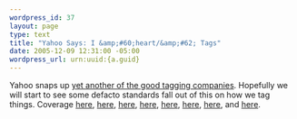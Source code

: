 ```yaml
--- 
wordpress_id: 37
layout: page
type: text
title: "Yahoo Says: I &amp;#60;heart/&amp;#62; Tags"
date: 2005-12-09 12:31:00 -05:00
wordpress_url: urn:uuid:{a.guid}
---
```

<p>Yahoo snaps up <a href="http://del.icio.us/" title="del.icio.us">yet another of the good tagging companies</a>.  Hopefully we will start to see some defacto standards fall out of this on how we tag things.  Coverage <a href="http://www.techcrunch.com/2005/12/09/yahoo-acquires-delicious/" title="Yahoo.icio.us? - Yahoo Acquires Del.icio.us">here</a>, <a href="http://blog.del.icio.us/blog/2005/12/yahoo.html" title="y.ah.oo!">here</a>, <a href="http://www.ysearchblog.com/archives/000223.html" title="Great Tastes That Go Great Together">here</a>, <a href="http://mashable.com/2005/12/09/yahoo-acquires-delicious/" title="Yahoo.icio.us - Yahoo Acquires Del.icio.us!">here</a>, <a href="http://webreakstuff.com/blog/2005/12/yalicious-or-something/" title="Ya!Licious… or something">here</a>, <a href="http://gigaom.com/2005/12/09/yahoo-buys-delicious/" title="Yahoo! buys del.icio.us">here</a>, <a href="http://www.niallkennedy.com/blog/archives/2005/12/yahoo_buys_deli.html" title="Yahoo! buys del.icio.us">here</a>, and <a href="http://www.unionsquareventures.com/2005/12/a_delicious_eig_1.html" title="A Delicious Eight Months">here</a>.</p>
